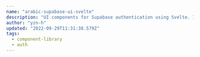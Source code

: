 ```yaml
---
name: "arabic-supabase-ui-svelte"
description: "UI components for Supabase authentication using Svelte. Inspired by the [React version](https://github.com/supabase/ui)."
author: "yzn-h"
updated: "2022-09-29T11:31:38.579Z"
tags: 
  - component-library
  - auth
---
```

